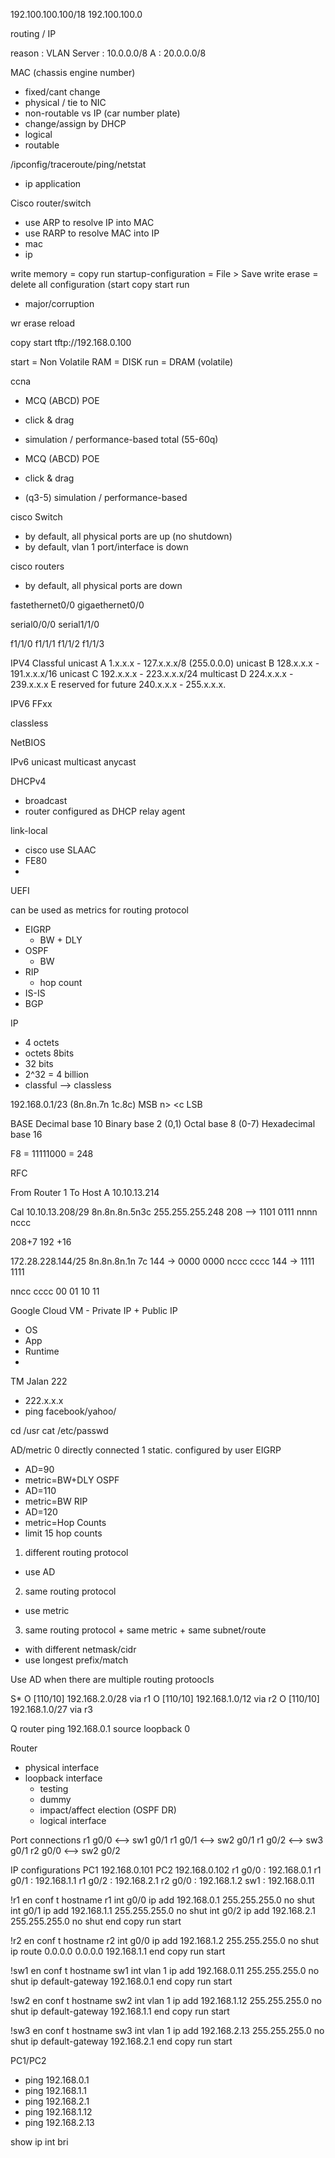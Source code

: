 192.100.100.100/18
192.100.100.0

routing / IP

reason : VLAN
Server :  10.0.0.0/8
A :  20.0.0.0/8

MAC  (chassis engine number)
- fixed/cant change
- physical / tie to NIC
- non-routable
vs
IP (car number plate)
- change/assign by DHCP
- logical
- routable

/ipconfig/traceroute/ping/netstat
- ip application

Cisco router/switch
- use ARP to resolve IP into MAC
- use RARP to resolve MAC into IP
- mac 
- ip

write memory = copy run startup-configuration = File > Save
write erase = delete all configuration (start
copy start run
- major/corruption

wr erase
reload

copy start tftp://192.168.0.100

start = Non Volatile RAM = DISK
run = DRAM (volatile)


ccna
- MCQ (ABCD) POE
- click & drag
- simulation / performance-based 
total (55-60q)

- MCQ (ABCD) POE
- click & drag
- (q3-5) simulation / performance-based 

cisco Switch
- by default, all physical ports are up (no shutdown)
- by default, vlan 1 port/interface is down

cisco routers
- by default, all physical ports are down


fastethernet0/0
gigaethernet0/0

serial0/0/0
serial1/1/0

f1/1/0
f1/1/1
f1/1/2
f1/1/3

IPV4 Classful
unicast A 1.x.x.x - 127.x.x.x/8 (255.0.0.0)
unicast B 128.x.x.x - 191.x.x.x/16
unicast C 192.x.x.x - 223.x.x.x/24
multicast D 224.x.x.x - 239.x.x.x
E reserved for future 240.x.x.x - 255.x.x.x.

IPV6
FFxx

classless

NetBIOS

IPv6
unicast
multicast
anycast

DHCPv4
- broadcast
- router configured as DHCP relay agent

link-local
- cisco use SLAAC 
- FE80
- 

UEFI


can be used as metrics for routing protocol
- EIGRP
  - BW + DLY
- OSPF 
  - BW
- RIP
  - hop count
- IS-IS
- BGP

IP
- 4 octets
- octets 8bits
- 32 bits
- 2^32 = 4 billion
- classful --> classless

192.168.0.1/23 (8n.8n.7n 1c.8c)
MSB n> <c LSB

BASE
Decimal base 10
Binary base 2 (0,1)
Octal base 8 (0-7)
Hexadecimal base 16


F8 = 11111000 = 248


RFC


From Router 1 
To Host A 10.10.13.214


Cal 
10.10.13.208/29
8n.8n.8n.5n3c
255.255.255.248
208 --> 1101 0111
        nnnn nccc
          
208+7
192
+16

172.28.228.144/25
8n.8n.8n.1n 7c
144 -> 0000 0000
       nccc cccc
144 -> 1111 1111

nncc cccc
00
01
10
11


Google Cloud
VM - Private IP + Public IP 
- OS
- App
- Runtime
- 

TM Jalan 222
- 222.x.x.x
- ping facebook/yahoo/




cd /usr
cat /etc/passwd

AD/metric
0 directly connected
1 static. configured by user
EIGRP
- AD=90
- metric=BW+DLY
OSPF
- AD=110
- metric=BW
RIP
- AD=120
- metric=Hop Counts
- limit 15 hop counts

1. different routing protocol
- use AD
2. same routing protocol
- use metric
3. same routing protocol + same metric + same subnet/route
- with different netmask/cidr
- use longest prefix/match 

Use AD when there are multiple routing protoocls


S* 
O [110/10] 192.168.2.0/28 via r1
O [110/10] 192.168.1.0/12 via r2
O [110/10] 192.168.1.0/27 via r3


Q router ping 192.168.0.1 source loopback 0

Router
- physical interface
- loopback interface
  - testing
  - dummy
  - impact/affect election (OSPF DR)
  - logical interface

Port connections
r1 g0/0 <--> sw1 g0/1
r1 g0/1 <--> sw2 g0/1
r1 g0/2 <--> sw3 g0/1
r2 g0/0 <--> sw2 g0/2

IP configurations
PC1 192.168.0.101
PC2 192.168.0.102
r1 g0/0 : 192.168.0.1
r1 g0/1 : 192.168.1.1
r1 g0/2 : 192.168.2.1
r2 g0/0 : 192.168.1.2
sw1 : 192.168.0.11

!r1
en
conf t
  hostname r1
  int g0/0
    ip add 192.168.0.1 255.255.255.0
    no shut
  int g0/1
    ip add 192.168.1.1 255.255.255.0
    no shut
  int g0/2
    ip add 192.168.2.1 255.255.255.0
    no shut
  end 
copy run start


!r2
en
conf t
  hostname r2
  int g0/0
    ip add 192.168.1.2 255.255.255.0
    no shut
  ip route 0.0.0.0 0.0.0.0 192.168.1.1
  end 
copy run start

!sw1
en
conf t
   hostname sw1
   int vlan 1
      ip add 192.168.0.11 255.255.255.0
      no shut
   ip default-gateway 192.168.0.1
   end
copy run start


!sw2
en
conf t
   hostname sw2
   int vlan 1
      ip add 192.168.1.12 255.255.255.0
      no shut
   ip default-gateway 192.168.1.1
   end
copy run start


!sw3
en
conf t
   hostname sw3
   int vlan 1
      ip add 192.168.2.13 255.255.255.0
      no shut
   ip default-gateway 192.168.2.1
   end
copy run start


PC1/PC2
- ping 192.168.0.1 
- ping 192.168.1.1
- ping 192.168.2.1
- ping 192.168.1.12
- ping 192.168.2.13


show ip int bri

























